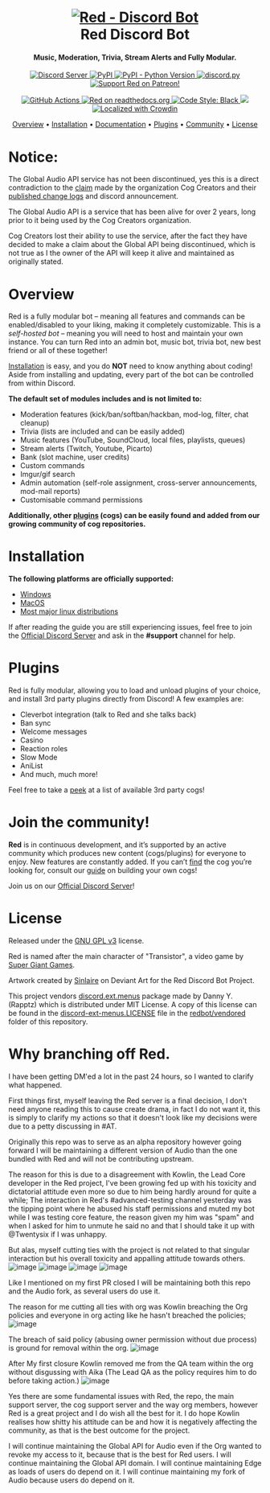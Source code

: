 <h1 align="center">
  <br>
  <a href="https://github.com/Cog-Creators/Red-DiscordBot/tree/V3/develop"><img src="https://imgur.com/pY1WUFX.png" alt="Red - Discord Bot"></a>
  <br>
  Red Discord Bot
  <br>
</h1>

<h4 align="center">Music, Moderation, Trivia, Stream Alerts and Fully Modular.</h4>

<p align="center">
  <a href="https://discord.gg/bdnjFPQQaZ">
    <img src="https://canary.discord.com/api/guilds/850282003425394699/widget.png" alt="Discord Server">
  </a>
  <a href="https://pypi.org/project/Red-DiscordBot/">
     <img alt="PyPI" src="https://img.shields.io/pypi/v/Red-Discordbot">
  </a>
  <a href="https://www.python.org/downloads/">
    <img alt="PyPI - Python Version" src="https://img.shields.io/pypi/pyversions/Red-Discordbot">
  </a>
  <a href="https://github.com/Rapptz/discord.py/">
     <img src="https://img.shields.io/badge/discord-py-blue.svg" alt="discord.py">
  </a>
  <a href="https://www.patreon.com/Red_Devs">
    <img src="https://img.shields.io/badge/Support-Red!-red.svg" alt="Support Red on Patreon!">
  </a>
</p>
<p align="center">
  <a href="https://github.com/Cog-Creators/Red-DiscordBot/actions">
    <img src="https://img.shields.io/github/workflow/status/Cog-Creators/Red-Discordbot/Tests?label=tests" alt="GitHub Actions">
  </a>
  <a href="http://docs.discord.red/en/stable/?badge=stable">
    <img src="https://readthedocs.org/projects/red-discordbot/badge/?version=stable" alt="Red on readthedocs.org">
  </a>
  <a href="https://github.com/psf/black">
    <img src="https://img.shields.io/badge/code%20style-black-000000.svg" alt="Code Style: Black">
  </a>
  <a href="http://makeapullrequest.com">
    <img src="https://img.shields.io/badge/PRs-welcome-brightgreen.svg">
  </a>
  <a href="https://crowdin.com/project/red-discordbot">
    <img src="https://d322cqt584bo4o.cloudfront.net/red-discordbot/localized.svg" alt="Localized with Crowdin">
  </a>
</p>

<p align="center">
  <a href="#overview">Overview</a>
  •
  <a href="#installation">Installation</a>
  •
  <a href="http://docs.discord.red/en/stable/index.html">Documentation</a>
  •
  <a href="#plugins">Plugins</a>
  •
  <a href="#join-the-community">Community</a>
  •
  <a href="#license">License</a>
</p>


# Notice:
The Global Audio API service has not been discontinued, yes this is a direct contradiction to the [claim](https://github.com/Cog-Creators/Red-Status/issues/13) made by the organization Cog Creators and their [published change logs](https://docs.discord.red/en/latest/changelog_3_4_0.html#redbot-3-4-12-2021-06-17) and discord announcement.

The Global Audio API is a service that has been alive for over 2 years, long prior to it being used by the Cog Creators organization.

Cog Creators lost their ability to use the service, after the fact they have decided to make a claim about the Global API being discontinued, which is not true as I the owner of the API will keep it alive and maintained as originally stated.

# Overview

Red is a fully modular bot – meaning all features and commands can be enabled/disabled to your
liking, making it completely customizable. This is a *self-hosted bot* – meaning you will need
to host and maintain your own instance. You can turn Red into an admin bot, music bot, trivia bot,
new best friend or all of these together!  

[Installation](#installation) is easy, and you do **NOT** need to know anything about coding! Aside
from installing and updating, every part of the bot can be controlled from within Discord.

**The default set of modules includes and is not limited to:**

- Moderation features (kick/ban/softban/hackban, mod-log, filter, chat cleanup)
- Trivia (lists are included and can be easily added)
- Music features (YouTube, SoundCloud, local files, playlists, queues)
- Stream alerts (Twitch, Youtube, Picarto)
- Bank (slot machine, user credits)
- Custom commands
- Imgur/gif search
- Admin automation (self-role assignment, cross-server announcements, mod-mail reports)
- Customisable command permissions

**Additionally, other [plugins](#plugins) (cogs) can be easily found and added from our growing
community of cog repositories.**

# Installation

**The following platforms are officially supported:** 

- [Windows](https://docs.discord.red/en/stable/install_guides/windows.html)
- [MacOS](https://docs.discord.red/en/stable/install_guides/mac.html)
- [Most major linux distributions](https://docs.discord.red/en/stable/install_guides/index.html)

If after reading the guide you are still experiencing issues, feel free to join the
[Official Discord Server](https://discord.gg/red) and ask in the **#support** channel for help.

# Plugins

Red is fully modular, allowing you to load and unload plugins of your choice, and install 3rd party
plugins directly from Discord! A few examples are:

- Cleverbot integration (talk to Red and she talks back)
- Ban sync
- Welcome messages
- Casino
- Reaction roles
- Slow Mode
- AniList
- And much, much more!

Feel free to take a [peek](https://index.discord.red) at a list of
available 3rd party cogs!

# Join the community!

**Red** is in continuous development, and it’s supported by an active community which produces new
content (cogs/plugins) for everyone to enjoy. New features are constantly added. If you can’t
[find](https://index.discord.red) the cog you’re looking for,
consult our [guide](https://docs.discord.red/en/stable/guide_cog_creation.html) on
building your own cogs!

Join us on our [Official Discord Server](https://discord.gg/red)!

# License

Released under the [GNU GPL v3](https://www.gnu.org/licenses/gpl-3.0.en.html) license.

Red is named after the main character of "Transistor", a video game by
[Super Giant Games](https://www.supergiantgames.com/games/transistor/).

Artwork created by [Sinlaire](https://sinlaire.deviantart.com/) on Deviant Art for the Red Discord
Bot Project.

This project vendors [discord.ext.menus](https://github.com/Rapptz/discord-ext-menus) package made by Danny Y. (Rapptz) which is distributed under MIT License.
A copy of this license can be found in the [discord-ext-menus.LICENSE](redbot/vendored/discord-ext-menus.LICENSE) file in the [redbot/vendored](redbot/vendored) folder of this repository.

# Why branching off Red.
I have been getting DM'ed a lot in the past 24 hours, so I wanted to clarify what happened.

First things first, myself leaving the Red server is a final decision, I don't need anyone reading this to cause create drama, in fact I do not want it, this is simply to clarify my actions so that it doesn't look like my decisions were due to a petty discussing in #AT.

Originally this repo was to serve as an alpha repository however going forward I will be maintaining a different version of Audio than the one bundled with Red and will not be contributing upstream.

The reason for this is due to a disagreement with Kowlin, the Lead Core developer in the Red project, I've been growing fed up with his toxicity and dictatorial attitude even more so due to him being hardly around for quite a while;
The interaction in Red's #advanced-testing channel yesterday was the tipping point where he abused his staff permissions and muted my bot while I was testing core feature, the reason given my him was "spam" and when I asked for him to unmute he said no and that I should take it up with @Twentysix if I was unhappy.

But alas, myself cutting ties with the project is not related to that singular interaction but his overall toxicity and appalling attitude towards others.
![image](https://user-images.githubusercontent.com/27962761/120639810-ac85eb80-c469-11eb-8fd9-3ef683b91028.png)
![image](https://user-images.githubusercontent.com/27962761/120640248-24ecac80-c46a-11eb-845f-f7c8373350fc.png)
![image](https://user-images.githubusercontent.com/27962761/120640343-48175c00-c46a-11eb-9a95-bd1e6ef43ac0.png)
![image](https://user-images.githubusercontent.com/27962761/120641323-616cd800-c46b-11eb-93b2-1042feca1b84.png)

Like I mentioned on my first PR closed I will be maintaining both this repo and the Audio fork, as several users do use it.

The reason for me cutting all ties with org was Kowlin breaching the Org policies and everyone in org acting like he hasn't breached the policies;
![image](https://user-images.githubusercontent.com/27962761/120639036-d5f24780-c468-11eb-92fd-3fe0dd890b59.png)

The breach of said policy (abusing owner permission without due process) is ground for removal within the org.
![image](https://user-images.githubusercontent.com/27962761/120639954-d7703f80-c469-11eb-8dcb-37ba8f1d5bf5.png)

After My first closure Kowlin removed me from the QA team within the org without disgussing with Aika (The Lead QA as the policy requires him to do before taking action.)
![image](https://user-images.githubusercontent.com/27962761/120639227-0803a980-c469-11eb-8466-b61cbc1b8f85.png)

Yes there are some fundamental issues with Red, the repo, the main support server, the cog support server and the way org members, however Red is a great project and I do wish all the best for it.
I do hope Kowlin realises how shitty his attitude can be and how it is negatively affecting the community, as that is the best outcome for the project.

I will continue maintaining the Global API for Audio even if the Org wanted to revoke my access to it, because that is the best for Red users.
I will continue maintaining the Global API domain.
I will continue maintaining Edge as loads of users do depend on it.
I will continue maintaining my fork of Audio because users do depend on it.
